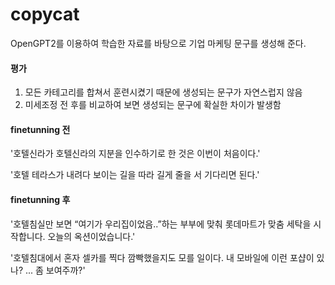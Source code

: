 # copycat

OpenGPT2를 이용하여 학습한 자료를 바탕으로 기업 마케팅 문구를 생성해 준다.

#### 평가
1. 모든 카테고리를 합쳐서 훈련시켰기 때문에 생성되는 문구가 자연스럽지 않음
2. 미세조정 전 후를 비교하여 보면 생성되는 문구에 확실한 차이가 발생함

#### finetunning 전

'호텔신라가 호텔신라의 지분을 인수하기로 한 것은 이번이 처음이다.'

'호텔 테라스가 내려다 보이는 길을 따라 길게 줄을 서 기다리면 된다.'

#### finetunning 후

'호텔침실만 보면 “여기가 우리집이었음..”하는 부부에 맞춰 롯데마트가 맞춤 세탁을 시작합니다. 오늘의 옥션이었습니다.'

'호텔침대에서 혼자 셀카를 찍다 깜빡했을지도 모를 일이다. 내 모바일에 이런 포샵이 있나? ... 좀 보여주까?'
